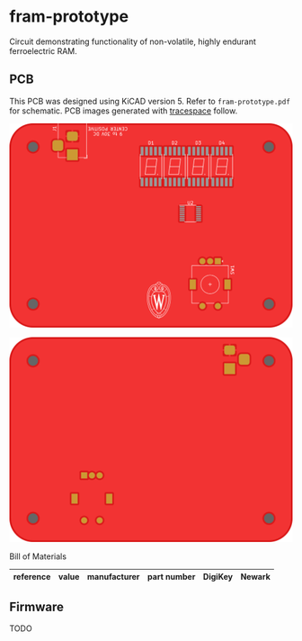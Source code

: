 # fram-prototype

Circuit demonstrating functionality of non-volatile, highly endurant ferroelectric RAM.

## PCB

This PCB was designed using KiCAD version 5.
Refer to `fram-prototype.pdf` for schematic.
PCB images generated with [tracespace](https://github.com/tracespace/tracespace) follow.

![top](./top.png "PCB top view")

![bottom](./bottom.png "PCB bottom view")

Bill of Materials

| reference      | value         | manufacturer | part number | DigiKey | Newark |
| :------------- | :------------ | :----------- | :---------- | :------ | :----- |

## Firmware

TODO
